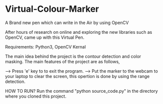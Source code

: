 # Virtual-Colour-Marker
A Brand new pen which can write in the Air by using OpenCV


After hours of research on online and exploring the new libraries such as OpenCV, came up with this Virtual Pen.

Requirements:
  Python3,
  OpenCV Kernal
  
The main idea behind the project is the contour detection and color masking. The main features of the project are as follows,

--> Press 'e' key to to exit the program.
--> Put the marker to the webcam to your laptop to clear the screen, this opertion is done by using the range detection.

HOW TO RUN? 
Run the command "python source_code.py" in the directory where you cloned this project.

